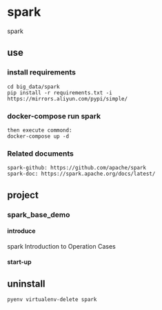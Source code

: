 # spark

spark

## use

### install requirements

    cd big_data/spark
    pip install -r requirements.txt -i https://mirrors.aliyun.com/pypi/simple/

### docker-compose run spark

    then execute commond:
    docker-compose up -d

### Related documents

    spark-github: https://github.com/apache/spark
    spark-doc: https://spark.apache.org/docs/latest/

## project

### spark_base_demo

#### introduce

spark Introduction to Operation Cases

#### start-up

## uninstall

    pyenv virtualenv-delete spark
